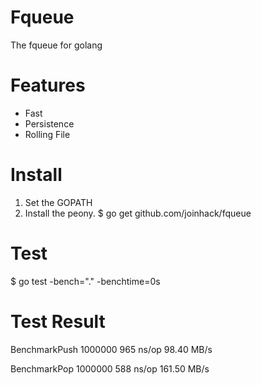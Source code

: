 Fqueue
==================================
The fqueue for golang 


Features
==================================
* Fast
* Persistence
* Rolling File

Install
==================================
1. Set the GOPATH 
2. Install the peony. 
		$ go get github.com/joinhack/fqueue

Test
==================================
$ go test -bench="." -benchtime=0s


Test Result
==================================

BenchmarkPush	 1000000	       965 ns/op	  98.40 MB/s

BenchmarkPop	 1000000	       588 ns/op	 161.50 MB/s





